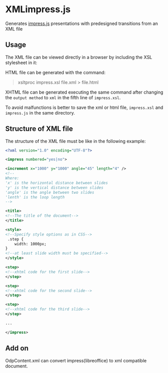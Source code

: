 XMLimpress.js
=============

Generates [impress.js](https://github.com/impress/impress.js/wiki)
presentations with predesigned transitions from an XML file

Usage
-----

The XML file can be viewed directly in a browser by including the XSL stylesheet in it:

> <?xml-stylesheet href="impress.xsl" type="text/xsl"?>

HTML file can be generated with the command:

> xsltproc impress.xsl file.xml > file.html

XHTML file can be generated executing the same command after changing
the `output method` to `xml` in the fifth line of `impress.xsl`.

To avoid malfunctions is better to save the xml or html file, `impress.xsl` and `impress.js`
in the same directory.



Structure of XML file
---------------------

The structure of the XML file must be like in the following example:

```xml
<?xml version="1.0" encoding="UTF-8"?>

<impress numbered="yes|no">

<increment x="1000" y="1000" angle="45" length="4" />
<!--
Where:
'x' is the horizontal distance between slides
'y' is the vertical distance between slides
'angle' is the angle between two slides
'lenth' is the loop length
-->

<title>
<!--The title of the document-->
</title>

<style>
<!--Specify style options as in CSS-->
 .step {
	width: 1000px;
}
<!--at least slide width must be specified-->
</style>

<step>
<!--xhtml code for the first slide-->
</step>

<step>
<!--xhtml code for the second slide-->
</step>

<step>
<!--xhtml code for the third slide-->
</step>

...

</impress>

```
Add on
------

OdpContent.xml can convert impress(libreoffice) to xml compatible document.

